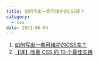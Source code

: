 ```yaml
---
title: 如何写出一套可维护的CSS库？
category:
  - css
date: 2021-06-04
---
```


1. [如何写出一套可维护的CSS库？](https://mp.weixin.qq.com/s/w3BKc3C9fCcms3Cb853Cdg)
2. [【译】改善 CSS 的 10 个最佳实践](https://mp.weixin.qq.com/s/Q105WuhKemVOq9AMppFluQ)
